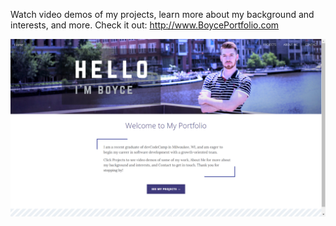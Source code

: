 
Watch video demos of my projects, learn more about my background and interests, and more. Check it out: http://www.BoycePortfolio.com

![alt text](https://github.com/jdboyce/jdboyce.github.io/blob/master/img/GitHub_Cover.png)

